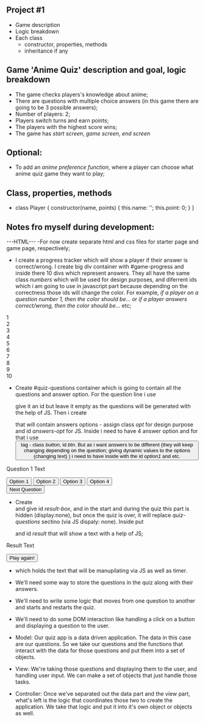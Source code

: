 ## Project #1

- Game description
- Logic breakdown
- Each class 
    - constructor, properties, methods
    - inheritance if any

## Game 'Anime Quiz' description and goal, logic breakdown
- The game checks players's knowledge about anime;
- There are questions with multiple choice answers (in this game there are going to be 3 possible answers);
- Number of players: 2;
- Players switch turns and earn points;
- The players with the highest score wins;
- The game has _start screen_, _game screen_, _end screen_

## Optional:
- To add an _anime preference function_, where a player can choose what anime quiz game they want to play;

## Class, properties, methods
- class Player {
    constructor(name, points) {
        this.name: '';
        this.point: 0;
    }
}

## Notes fro myself during development:
---HTML---
-For now create separate html and css files for starter page and game page, respectively;
- I create a progress tracker which will show a player if their answer is correct/wrong. I create big div container with #game-progress and inside there 10 divs which represent answers. They all have the same class _numbers_ which will be used for design purposes, and diferrent ids which i am going to use in javascript part because depending on the correctness those ids will change the color. For example, _if a player on a question number 1, then the color should be..._ or _if a player answers correct/wrong, then the color should be..._ etc;
<div id="game-progress">
    <div class="numbers" id="number1">1</div>
    <div class="numbers" id="number2">2</div>
    <div class="numbers" id="number3">3</div>
    <div class="numbers" id="number4">4</div>
    <div class="numbers" id="number5">5</div>
    <div class="numbers" id="number6">6</div>
    <div class="numbers" id="number7">7</div>
    <div class="numbers" id="number8">8</div>
    <div class="numbers" id="number9">9</div>
    <div class="numbers" id="number10">10</div>
  </div>

  - Create #quiz-questions container which is going to contain all the questions and answer option. For the question line i use <p> give it an id but leave it empty as the questions will be generated with the help of JS.
  Then i create <div> that will contain answers options - assign class _opt_ for design purpose and id _answers-opt_ for JS. Inside i need to have 4 answer option and for that i use <button> tag - class _button_, id _btn_. But as i want answers to be different (they will keep changing depending on the question; giving dynamic values to the options (changing text) ) i need to have <span> inside with the id _option1_ and etc.
 <div id="quiz-questions">
        <p id="question">Question 1 Text</p>
        <div class="opt" id="answers-opt">
          <button id="btn1" class="button"><span id="option1">Option 1</span></button>
          <button id="btn2" class="button"><span id="option2">Option 2</span></button>
          <button id="btn3" class="button"><span id="option3">Option 3</span></button>
          <button id="btn4" class="button"><span id="option4">Option 4</span></button>
        </div>
        <button id="btn-check-answers">Next Question</button>
      </div>

- Create <div> and give id _result-box_, and in the start and during the quiz this part is hidden (display:none), but once the quiz is over, it will replace _quiz-questions_ sectino (via JS dispaly: none). Inside put <p> and id _result_ that will show a text with a help of JS;
<div id="result-box">
        <p id="result">Result Text</p>
        <button id="play-again">Play again!</button>
</div>

- <footer> which holds the text that will be manupilating via JS as well as timer.


- We'll need some way to store the questions in the quiz along with their answers.
- We'll need to write some logic that moves from one question to another and starts and restarts the quiz.
- We'll need to do some DOM interaction like handling a click on a button and displaying a question to the user.

- Model: Our quiz app is a data driven application. The data in this case are our questions. So we take our questions and the functions that interact with the data for those questions and put them into a set of objects.
- View: We're taking those questions and displaying them to the user, and handling user input. We can make a set of objects that just handle those tasks.
- Controller: Once we've separated out the data part and the view part, what's left is the logic that coordinates those two to create the application. We take that logic and put it into it's own object or objects as well.






